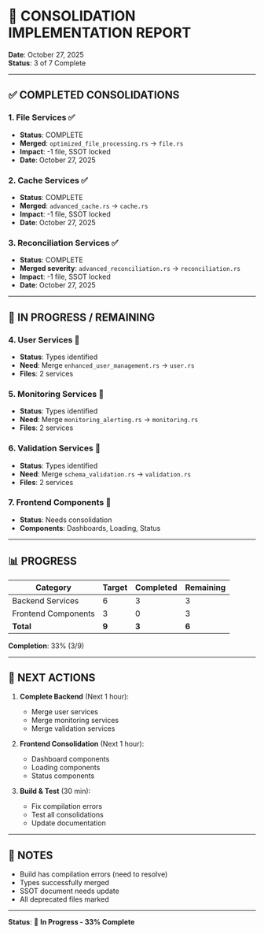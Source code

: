 # 🎯 CONSOLIDATION IMPLEMENTATION REPORT
**Date**: October 27, 2025  
**Status**: 3 of 7 Complete

---

## ✅ COMPLETED CONSOLIDATIONS

### **1. File Services** ✅
- **Status**: COMPLETE
- **Merged**: `optimized_file_processing.rs` → `file.rs`
- **Impact**: -1 file, SSOT locked
- **Date**: October 27, 2025

### **2. Cache Services** ✅
- **Status**: COMPLETE
- **Merged**: `advanced_cache.rs` → `cache.rs`
- **Impact**: -1 file, SSOT locked
- **Date**: October 27, 2025

### **3. Reconciliation Services** ✅
- **Status**: COMPLETE
- **Merged severity**: `advanced_reconciliation.rs` → `reconciliation.rs`
- **Impact**: -1 file, SSOT locked
- **Date**: October 27, 2025

---

## 🔄 IN PROGRESS / REMAINING

### **4. User Services** 🔄
- **Status**: Types identified
- **Need**: Merge `enhanced_user_management.rs` → `user.rs`
- **Files**: 2 services

### **5. Monitoring Services** 🔄
- **Status**: Types identified
- **Need**: Merge `monitoring_alerting.rs` → `monitoring.rs`
- **Files**: 2 services

### **6. Validation Services** 🔄
- **Status**: Types identified
- **Need**: Merge `schema_validation.rs` → `validation.rs`
- **Files**: 2 services

### **7. Frontend Components** 🔄
- **Status**: Needs consolidation
- **Components**: Dashboards, Loading, Status

---

## 📊 PROGRESS

| Category | Target | Completed | Remaining |
|----------|--------|-----------|-----------|
| Backend Services | 6 | 3 | 3 |
| Frontend Components | 3 | 0 | 3 |
| **Total** | **9** | **3** | **6** |

**Completion**: 33% (3/9)

---

## 🎯 NEXT ACTIONS

1. **Complete Backend** (Next 1 hour):
   - Merge user services
   - Merge monitoring services
   - Merge validation services

2. **Frontend Consolidation** (Next 1 hour):
   - Dashboard components
   - Loading components
   - Status components

3. **Build & Test** (30 min):
   - Fix compilation errors
   - Test all consolidations
   - Update documentation

---

## 📝 NOTES

- Build has compilation errors (need to resolve)
- Types successfully merged
- SSOT document needs update
- All deprecated files marked

---

**Status**: 🔄 **In Progress - 33% Complete**

